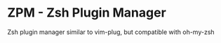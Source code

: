 # ZPM - Zsh Plugin Manager

Zsh plugin manager similar to vim-plug, but compatible with oh-my-zsh


